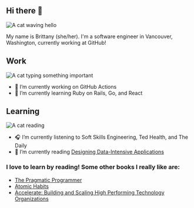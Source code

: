 ## Hi there 👋

![A cat waving hello](https://media.giphy.com/media/vFKqnCdLPNOKc/giphy.gif)

My name is Brittany (she/her). I'm a software engineer in Vancouver, Washington, currently working at GitHub! 

## Work

![A cat typing something important](https://media.giphy.com/media/JIX9t2j0ZTN9S/giphy.gif)

- 🔭 I’m currently working on GitHub Actions
- 🌱 I’m currently learning Ruby on Rails, Go, and React

## Learning

![A cat reading](https://media.giphy.com/media/AElZM8kDYlxHGGQ6kB/giphy.gif)

- :headphones: I’m currently listening to Soft Skills Engineering, Ted Health, and The Daily
- :book: I’m currently reading [Designing Data-Intensive Applications](https://www.amazon.com/dp/1449373321?psc=1&ref=ppx_yo2ov_dt_b_product_details)

### I love to learn by reading! Some other books I really like are:
- [The Pragmatic Programmer](https://brittanyellich.com/book-reviews/the-pragmatic-programmer/)
- [Atomic Habits](https://brittanyellich.com/book-reviews/atomic-habits/)
- [Accelerate: Building and Scaling High Performing Technology Organizations](https://brittanyellich.com/book-reviews/accelerate/)
